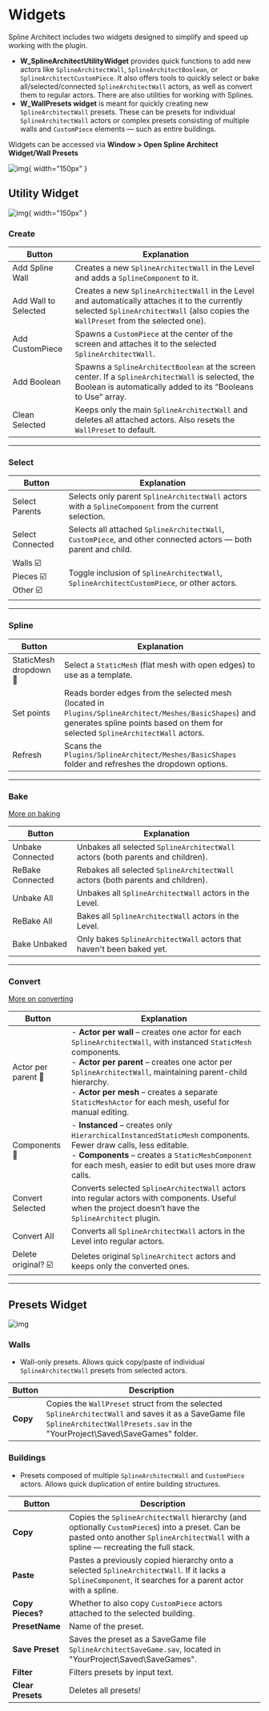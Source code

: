 # Widgets

Spline Architect includes two widgets designed to simplify and speed up working with the plugin.

- **W_SplineArchitectUtilityWidget** provides quick functions to add new actors like `SplineArchitectWall`, `SplineArchitectBoolean`, or `SplineArchitectCustomPiece`. It also offers tools to quickly select or bake all/selected/connected `SplineArchitectWall` actors, as well as convert them to regular actors. There are also utilities for working with Splines.
- **W_WallPresets widget** is meant for quickly creating new `SplineArchitectWall` presets. These can be presets for individual `SplineArchitectWall` actors or complex presets consisting of multiple walls and `CustomPiece` elements — such as entire buildings.

Widgets can be accessed via **Window > Open Spline Architect Widget/Wall Presets**

![img](assets/enabling-widgets.jpg){ width="150px" }

## Utility Widget

![img](assets/utility-widget.jpg){ width="150px" }

<div class="box-red" markdown="block">

### Create

| **Button**              | **Explanation** |
|-------------------------|------------------|
| Add Spline Wall         |Creates a new `SplineArchitectWall` in the Level and adds a `SplineComponent` to it.|
| Add Wall to Selected    |Creates a new `SplineArchitectWall` in the Level and automatically attaches it to the currently selected `SplineArchitectWall` (also copies the `WallPreset` from the selected one).|
| Add CustomPiece         |Spawns a `CustomPiece` at the center of the screen and attaches it to the selected `SplineArchitectWall`.|
| Add Boolean             |Spawns a `SplineArchitectBoolean` at the screen center. If a `SplineArchitectWall` is selected, the Boolean is automatically added to its “Booleans to Use” array.|
| Clean Selected          |Keeps only the main `SplineArchitectWall` and deletes all attached actors. Also resets the `WallPreset` to default.|

</div>

---

<div class="box-green" markdown="block">

### Select

| **Button**         | **Explanation** |
|--------------------|------------------|
| Select Parents     |Selects only parent `SplineArchitectWall` actors with a `SplineComponent` from the current selection.|
| Select Connected   |Selects all attached `SplineArchitectWall`, `CustomPiece`, and other connected actors — both parent and child.|
| Walls ☑️<br>Pieces ☑️<br>Other ☑️ |Toggle inclusion of `SplineArchitectWall`, `SplineArchitectCustomPiece`, or other actors.|

</div>

---

<div class="box-blue" markdown="block">

### Spline

| **Button**            | **Explanation** |
|------------------------|------------------|
| StaticMesh dropdown 🔽 |Select a `StaticMesh` (flat mesh with open edges) to use as a template.|
| Set points             |Reads border edges from the selected mesh (located in `Plugins/SplineArchitect/Meshes/BasicShapes`) and generates spline points based on them for selected `SplineArchitectWall` actors.|
| Refresh                |Scans the `Plugins/SplineArchitect/Meshes/BasicShapes` folder and refreshes the dropdown options.|

</div>

---

<div class="box-orange" markdown="block">

### Bake

[More on baking](../../Concepts/baking)

| **Button**          | **Explanation** |
|----------------------|------------------|
| Unbake Connected     |Unbakes all selected `SplineArchitectWall` actors (both parents and children).|
| ReBake Connected     |Rebakes all selected `SplineArchitectWall` actors (both parents and children).|
| Unbake All           |Unbakes all `SplineArchitectWall` actors in the Level.|
| ReBake All           |Bakes all `SplineArchitectWall` actors in the Level.|
| Bake Unbaked         |Only bakes `SplineArchitectWall` actors that haven't been baked yet.|

</div>

---

<div class="box-yellow" markdown="block">

### Convert

[More on converting](../../Concepts/converting)

| **Button**               | **Explanation** |
|---------------------------|------------------|
| Actor per parent 🔽       |- **Actor per wall** – creates one actor for each `SplineArchitectWall`, with instanced `StaticMesh` components.<br>- **Actor per parent** – creates one actor per `SplineArchitectWall`, maintaining parent-child hierarchy.<br>- **Actor per mesh** – creates a separate `StaticMeshActor` for each mesh, useful for manual editing.|
| Components 🔽             |- **Instanced** – creates only `HierarchicalInstancedStaticMesh` components. Fewer draw calls, less editable.<br>- **Components** – creates a `StaticMeshComponent` for each mesh, easier to edit but uses more draw calls.|
| Convert Selected          |Converts selected `SplineArchitectWall` actors into regular actors with components. Useful when the project doesn’t have the `SplineArchitect` plugin.|
| Convert All               |Converts all `SplineArchitectWall` actors in the Level into regular actors.|
| Delete original? ☑️       |Deletes original `SplineArchitect` actors and keeps only the converted ones.|

</div>

---

## Presets Widget

![img](assets/presets-widget.jpg)

### Walls

- Wall-only presets. Allows quick copy/paste of individual `SplineArchitectWall` presets from selected actors.

| Button      | Description |
|-------------|-------------|
| **Copy**    |Copies the `WallPreset` struct from the selected `SplineArchitectWall` and saves it as a SaveGame file `SplineArchitectWallPresets.sav` in the "YourProject\Saved\SaveGames" folder.|

### Buildings

- Presets composed of multiple `SplineArchitectWall` and `CustomPiece` actors. Allows quick duplication of entire building structures.

| Button           | Description |
|------------------|-------------|
| **Copy**         |Copies the `SplineArchitectWall` hierarchy (and optionally `CustomPiece`s) into a preset. Can be pasted onto another `SplineArchitectWall` with a spline — recreating the full stack.|
| **Paste**        |Pastes a previously copied hierarchy onto a selected `SplineArchitectWall`. If it lacks a `SplineComponent`, it searches for a parent actor with a spline.|
| **Copy Pieces?** |Whether to also copy `CustomPiece` actors attached to the selected building.|
| **PresetName**   |Name of the preset.|
| **Save Preset**  |Saves the preset as a SaveGame file `SplineArchitectSaveGame.sav`, located in "YourProject\Saved\SaveGames".|
| **Filter**       |Filters presets by input text.|
| **Clear Presets**|Deletes all presets!|
